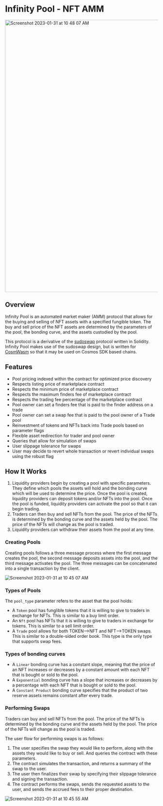 # Infinity Pool - NFT AMM

<img width="896" alt="Screenshot 2023-01-31 at 10 48 07 AM" src="https://user-images.githubusercontent.com/6496257/215808478-7e9ef4f4-edaf-47d6-afc4-baadda383e59.png">

## Overview

Infinity Pool is an automated market maker (AMM) protocol that allows for the buying and selling of NFT assets with a specified fungible token. The buy and sell price of the NFT assets are determined by the parameters of the pool, the bonding curve, and the assets custodied by the pool.

This protocol is a derivative of the [sudoswap](https://github.com/sudoswap/lssvm) protocol written in Solidity. Infinity Pool makes use of the sudoswap design, but is written for [CosmWasm](https://github.com/CosmWasm/cosmwasm) so that it may be used on Cosmos SDK based chains.

## Features

- Pool pricing indexed within the contract for optimized price discovery
- Respects listing price of marketplace contract
- Respects the minimum price of marketplace contract
- Respects the maximum finders fee of marketplace contract
- Respects the trading fee percentage of the marketplace contract
- Pool owner can set a finders fee that is paid to the finder address on a trade
- Pool owner can set a swap fee that is paid to the pool owner of a Trade pool
- Reinvestment of tokens and NFTs back into Trade pools based on parameter flags
- Flexible asset redirection for trader and pool owner
- Queries that allow for simulation of swaps
- User slippage tolerance for swaps
- User may decide to revert whole transaction or revert individual swaps using the robust flag

## How It Works

1. Liquidity providers begin by creating a pool with specific parameters. They define which pools the assets will hold and the bonding curve which will be used to determine the price. Once the pool is created, liquidity providers can deposit tokens and/or NFTs into the pool. Once the pool is funded, liquidity providers can activate the pool so that it can begin trading.
2. Traders can then buy and sell NFTs from the pool. The price of the NFTs is determined by the bonding curve and the assets held by the pool. The price of the NFTs will change as the pool is traded.
3. Liquidity providers can withdraw their assets from the pool at any time.

### Creating Pools

Creating pools follows a three message process where the first message creates the pool, the second message deposits assets into the pool, and the third message activates the pool. The three messages can be concatenated into a single transaction by the client.

![Screenshot 2023-01-31 at 10 45 07 AM](https://user-images.githubusercontent.com/6496257/215807687-3dca764a-5178-4eb9-8503-7c360c5e0954.png)

### Types of Pools

The `pool_type` parameter refers to the asset that the pool holds:

- A `Token` pool has funglible tokens that it is willing to give to traders in exchange for NFTs. This is similar to a buy limit order.
- An `Nft` pool has NFTs that it is willing to give to traders in exchange for tokens. This is similar to a sell limit order.
- A `Trade` pool allows for both TOKEN-->NFT and NFT-->TOKEN swaps. This is similar to a double-sided order book. This type is the only type that supports swap fees.

### Types of bonding curves

- A `Linear` bonding curve has a constant slope, meaning that the price of an NFT increases or decreases by a constant amount with each NFT that is bought or sold to the pool.
- A `Exponential` bonding curve has a slope that increases or decreases by a percentage with each NFT that is bought or sold to the pool.
- A `Constant Product` bonding curve specifies that the product of two reserve assets remains constant after every trade.

### Performing Swaps

Traders can buy and sell NFTs from the pool. The price of the NFTs is determined by the bonding curve and the assets held by the pool. The price of the NFTs will change as the pool is traded.

The user flow for performing swaps is as follows:

1. The user specifies the swap they would like to perform, along with the assets they would like to buy or sell. And queries the contract with these parameters.
2. The contract simulates the transaction, and returns a summary of the swap to the user.
3. The user then finalizes their swap by specifying their slippage tolerance and signing the transaction.
4. The contract performs the swaps, sends the requested assets to the user, and sends the accrued fees to their proper destination.

![Screenshot 2023-01-31 at 10 45 55 AM](https://user-images.githubusercontent.com/6496257/215808047-0c848d90-539c-438f-a1cd-bcf396dafea6.png)
